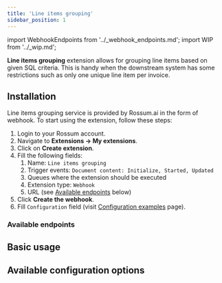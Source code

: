 ```yaml
---
title: 'Line items grouping'
sidebar_position: 1
---
```


import WebhookEndpoints from '../\_webhook_endpoints.md';
import WIP from '../\_wip.md';

**Line items grouping** extension allows for grouping line items based on given SQL criteria. This is handy when the downstream system has some restrictions such as only one unique line item per invoice.

## Installation

Line items grouping service is provided by Rossum.ai in the form of webhook. To start using the extension, follow these steps:

1. Login to your Rossum account.
1. Navigate to **Extensions → My extensions**.
1. Click on **Create extension**.
1. Fill the following fields:
   1. Name: `Line items grouping`
   1. Trigger events: `Document content: Initialize, Started, Updated`
   1. Queues where the extension should be executed
   1. Extension type: `Webhook`
   1. URL (see [Available endpoints](#available-endpoints) below)
1. Click **Create the webhook**.
1. Fill `Configuration` field (visit [Configuration examples](./configuration-examples.md) page).

### Available endpoints

<WebhookEndpoints
  eu1="https://elis.line-items-grouping.rossum-ext.app/"
  eu2="https://shared-eu2.line-items-grouping.rossum-ext.app/"
  us="https://us.line-items-grouping.rossum-ext.app/"
  jp="https://shared-jp.line-items-grouping.rossum-ext.app/"
/>

## Basic usage

<WIP issue="https://github.com/rossumai/university/issues/380" />

## Available configuration options

<WIP issue="https://github.com/rossumai/university/issues/380" />
